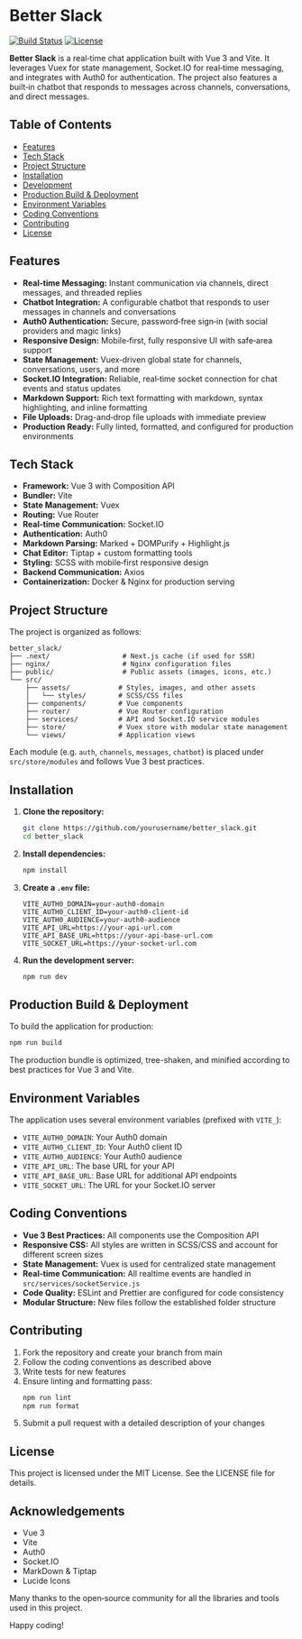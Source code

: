 # Better Slack

[![Build Status](https://img.shields.io/badge/build-passing-brightgreen.svg)]()
[![License](https://img.shields.io/badge/license-MIT-blue.svg)]()

**Better Slack** is a real‑time chat application built with Vue 3 and Vite. It leverages Vuex for state management, Socket.IO for real‑time messaging, and integrates with Auth0 for authentication. The project also features a built‑in chatbot that responds to messages across channels, conversations, and direct messages.

## Table of Contents

- [Features](#features)
- [Tech Stack](#tech-stack)
- [Project Structure](#project-structure)
- [Installation](#installation)
- [Development](#development)
- [Production Build & Deployment](#production-build--deployment)
- [Environment Variables](#environment-variables)
- [Coding Conventions](#coding-conventions)
- [Contributing](#contributing)
- [License](#license)

## Features

- **Real‑time Messaging:** Instant communication via channels, direct messages, and threaded replies
- **Chatbot Integration:** A configurable chatbot that responds to user messages in channels and conversations
- **Auth0 Authentication:** Secure, password‑free sign‑in (with social providers and magic links)
- **Responsive Design:** Mobile‑first, fully responsive UI with safe‑area support
- **State Management:** Vuex‑driven global state for channels, conversations, users, and more
- **Socket.IO Integration:** Reliable, real‑time socket connection for chat events and status updates
- **Markdown Support:** Rich text formatting with markdown, syntax highlighting, and inline formatting
- **File Uploads:** Drag-and‑drop file uploads with immediate preview
- **Production Ready:** Fully linted, formatted, and configured for production environments

## Tech Stack

- **Framework:** Vue 3 with Composition API
- **Bundler:** Vite
- **State Management:** Vuex
- **Routing:** Vue Router
- **Real‑time Communication:** Socket.IO
- **Authentication:** Auth0
- **Markdown Parsing:** Marked + DOMPurify + Highlight.js
- **Chat Editor:** Tiptap + custom formatting tools
- **Styling:** SCSS with mobile‑first responsive design
- **Backend Communication:** Axios
- **Containerization:** Docker & Nginx for production serving

## Project Structure

The project is organized as follows:

```
better_slack/
├── .next/                  # Next.js cache (if used for SSR)
├── nginx/                  # Nginx configuration files
├── public/                 # Public assets (images, icons, etc.)
└── src/
    ├── assets/            # Styles, images, and other assets
    │   └── styles/        # SCSS/CSS files
    ├── components/        # Vue components
    ├── router/            # Vue Router configuration
    ├── services/          # API and Socket.IO service modules
    ├── store/             # Vuex store with modular state management
    └── views/             # Application views
```

Each module (e.g. `auth`, `channels`, `messages`, `chatbot`) is placed under `src/store/modules` and follows Vue 3 best practices.

## Installation

1. **Clone the repository:**
   ```sh
   git clone https://github.com/yourusername/better_slack.git
   cd better_slack
   ```

2. **Install dependencies:**
   ```sh
   npm install
   ```

3. **Create a `.env` file:**
   ```
   VITE_AUTH0_DOMAIN=your-auth0-domain
   VITE_AUTH0_CLIENT_ID=your-auth0-client-id
   VITE_AUTH0_AUDIENCE=your-auth0-audience
   VITE_API_URL=https://your-api-url.com
   VITE_API_BASE_URL=https://your-api-base-url.com
   VITE_SOCKET_URL=https://your-socket-url.com
   ```

4. **Run the development server:**
   ```sh
   npm run dev
   ```

## Production Build & Deployment

To build the application for production:

```sh
npm run build
```

The production bundle is optimized, tree-shaken, and minified according to best practices for Vue 3 and Vite.

## Environment Variables

The application uses several environment variables (prefixed with `VITE_`):

- `VITE_AUTH0_DOMAIN`: Your Auth0 domain
- `VITE_AUTH0_CLIENT_ID`: Your Auth0 client ID
- `VITE_AUTH0_AUDIENCE`: Your Auth0 audience
- `VITE_API_URL`: The base URL for your API
- `VITE_API_BASE_URL`: Base URL for additional API endpoints
- `VITE_SOCKET_URL`: The URL for your Socket.IO server

## Coding Conventions

- **Vue 3 Best Practices:** All components use the Composition API
- **Responsive CSS:** All styles are written in SCSS/CSS and account for different screen sizes
- **State Management:** Vuex is used for centralized state management
- **Real‑time Communication:** All realtime events are handled in `src/services/socketService.js`
- **Code Quality:** ESLint and Prettier are configured for code consistency
- **Modular Structure:** New files follow the established folder structure

## Contributing

1. Fork the repository and create your branch from main
2. Follow the coding conventions as described above
3. Write tests for new features
4. Ensure linting and formatting pass:
   ```sh
   npm run lint
   npm run format
   ```
5. Submit a pull request with a detailed description of your changes

## License

This project is licensed under the MIT License. See the LICENSE file for details.

## Acknowledgements

- Vue 3
- Vite
- Auth0
- Socket.IO
- MarkDown & Tiptap
- Lucide Icons

Many thanks to the open‑source community for all the libraries and tools used in this project.

Happy coding!